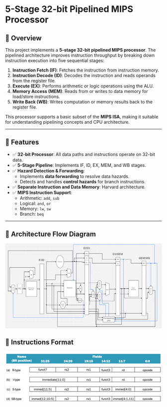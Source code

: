 # 5-Stage 32-bit Pipelined MIPS Processor

## 📘 Overview
This project implements a **5-stage 32-bit pipelined MIPS processor**. The pipelined architecture improves instruction throughput by breaking down instruction execution into five sequential stages:

1. **Instruction Fetch (IF)**: Fetches the instruction from instruction memory.
2. **Instruction Decode (ID)**: Decodes the instruction and reads operands from the register file.
3. **Execute (EX)**: Performs arithmetic or logic operations using the ALU.
4. **Memory Access (MEM)**: Reads from or writes to data memory for load/store instructions.
5. **Write Back (WB)**: Writes computation or memory results back to the register file.

This processor supports a basic subset of the **MIPS ISA**, making it suitable for understanding pipelining concepts and CPU architecture.

---

## 🚀 Features

- ✅ **32-bit Processor**: All data paths and instructions operate on 32-bit data.
- ✅ **5-Stage Pipeline**: Implements IF, ID, EX, MEM, and WB stages.
- ✅ **Hazard Detection & Forwarding**:
  - Implements **data forwarding** to resolve data hazards.
  - Detects and handles **control hazards** for branch instructions.
- ✅ **Separate Instruction and Data Memory**: Harvard architecture.
- ✅ **MIPS Instruction Support**:
  - Arithmetic: `add`, `sub`
  - Logical: `and`, `or`
  - Memory: `lw`, `sw`
  - Branch: `beq`

---

## 📍 Architecture Flow Diagram

![Architecture Diagram](https://github.com/RohanRudra/5-stage-32-bit-pipelined-MIPS/blob/master/Flow%20Diagram%20New.png)

## 📍 Instructions Format
![Instructions Format](https://github.com/RohanRudra/5-stage-32-bit-pipelined-MIPS/blob/master/instr_type_format.png)


